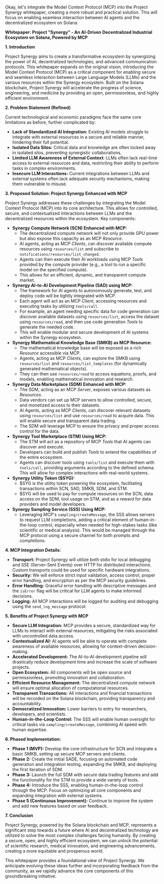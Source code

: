 Okay, let's integrate the Model Context Protocol (MCP) into the Project Synergy whitepaper, creating a more robust and practical solution. This will focus on enabling seamless interaction between AI agents and the decentralized ecosystem on Solana.

**Whitepaper: Project "Synergy" - An AI-Driven Decentralized Industrial Ecosystem on Solana, Powered by MCP**

**1. Introduction**

Project Synergy aims to create a transformative ecosystem by synergizing the power of AI, decentralized technologies, and advanced communication protocols. This whitepaper expands on the original vision, introducing the Model Context Protocol (MCP) as a critical component for enabling secure and seamless interaction between Large Language Models (LLMs) and the various resources within the Synergy ecosystem. Built on the Solana blockchain, Project Synergy will accelerate the progress of science, engineering, and medicine by providing an open, permissionless, and highly efficient environment.

**2. Problem Statement (Refined)**

Current technological and economic paradigms face the same core limitations as before, further complicated by:

*   **Lack of Standardized AI Integration:** Existing AI models struggle to integrate with external resources in a secure and reliable manner, hindering their full potential.
*   **Isolated Data Silos:** Critical data and knowledge are often locked away in isolated silos, preventing synergistic collaborations.
*   **Limited LLM Awareness of External Context:** LLMs often lack real-time access to external resources and data, restricting their ability to perform tasks in complex environments.
*   **Insecure LLM Interactions:** Current integrations between LLMs and external systems often lack adequate security mechanisms, making them vulnerable to misuse.

**3. Proposed Solution: Project Synergy Enhanced with MCP**

Project Synergy addresses these challenges by integrating the Model Context Protocol (MCP) into its core architecture. This allows for controlled, secure, and contextualized interactions between LLMs and the decentralized resources within the ecosystem. Key components:

*   **Synergy Compute Network (SCN) Enhanced with MCP:**
    *   The decentralized compute network will not only provide GPU power but also expose this capacity as an MCP *Resource*.
    *   AI agents, acting as MCP *Clients*, can discover available compute resources using `resources/list` and subscribe to `notifications/resources/list_changed`.
    *   Agents can then execute their AI workloads using MCP *Tools* provided by the compute provider (e.g., a tool to run a specific model on the specified compute).
    *   This allows for an efficient, dynamic, and transparent compute market.
*   **Synergy AI-to-AI Development Pipeline (SAD) using MCP:**
    *   The framework for AI agents to autonomously generate, test, and deploy code will be tightly integrated with MCP.
    *   Each agent will act as an MCP *Client*, accessing resources and executing tasks by utilizing `tools/call`.
    *   For example, an agent needing specific data for code generation can discover available datasets using `resources/list`, access the dataset using `resources/read`, and then use code generation *Tools* to generate the needed code.
    *   This will enable modular and secure development of AI systems within the Synergy ecosystem.
*   **Synergy Mathematical Knowledge Base (SMKB) as MCP Resource:**
    *   The mathematical knowledge base will be exposed as a rich *Resource* accessible via MCP.
    *   Agents, acting as MCP *Clients*, can explore the SMKB using `resources/list` and `resources/list_templates` (for dynamically generated mathematical objects).
    *   They can then use `resources/read` to access equations, proofs, and models, enabling mathematical innovation and research.
*   **Synergy Data Marketplace (SDM) Enhanced with MCP:**
    *   The SDM, acting as an MCP *Server*, exposes various datasets as *Resources*.
    *   Data vendors can set up MCP servers to allow controlled, secure, and monetized access to their datasets.
    *   AI Agents, acting as MCP *Clients*, can discover relevant datasets using `resources/list` and use `resources/read` to acquire data. This will enable secure and transparent data trading.
    *   The SDM will leverage MCP to ensure the privacy and proper access control for the data.
*   **Synergy Tool Marketplace (STM) Using MCP:**
    *   The STM will act as a repository of MCP *Tools* that AI agents can discover and execute.
    *   Developers can build and publish *Tools* to extend the capabilities of the entire ecosystem.
    *   Agents can discover tools using `tools/list` and execute them with `tools/call`, providing arguments according to the defined schema. This will allow for complex interactions with real-world systems.
*  **Synergy Utility Token ($SYG):**
     *   $SYG is the utility token powering the ecosystem, facilitating transactions within SCN, SAD, SMKB, SDM, and STM.
     *  $SYG will be used to pay for compute resources on the SCN, data access on the SDM, tool usage on STM, and as a reward for data providers and model developers.
*   **Synergy Sampling Service (SSS) Using MCP:**
    *   Leveraging MCP's `sampling/createMessage`, the SSS allows servers to request LLM completions, adding a critical element of human-in-the-loop control, especially when needed for high-stakes tasks (like scientific or medical analysis). This would be managed through the MCP protocol using a secure channel for both prompts and completions.

**4. MCP Integration Details:**

*   **Transport:** Project Synergy will utilize both stdio for local debugging and SSE (Server-Sent Events) over HTTP for distributed interactions. Custom transports could be used for specific hardware integrations.
*   **Security:** We will enforce strict input validation, access control, proper error handling, and encryption as per the MCP security guidelines.
*   **Error Handling:** Graceful error handling with descriptive messages and the `isError` flag will be critical for LLM agents to make informed decisions.
*   **Logging:** All MCP interactions will be logged for auditing and debugging using the `send_log_message` protocol.

**5. Benefits of Project Synergy with MCP**

*   **Secure LLM Integration:** MCP provides a secure, standardized way for LLMs to interact with external resources, mitigating the risks associated with uncontrolled data access.
*   **Contextualized AI:** AI agents will be able to operate with complete awareness of available resources, allowing for context-driven decision-making.
*   **Accelerated Development:** The AI-to-AI development pipeline will drastically reduce development time and increase the scale of software projects.
*   **Open Ecosystem:** All components will be open source and permissionless, promoting innovation and collaboration.
*   **Efficient Resource Management:** The decentralized compute network will ensure optimal allocation of computational resources.
*   **Transparent Transactions:**  All interactions and financial transactions will be recorded on the Solana blockchain, providing transparency and accountability.
*   **Democratized Innovation:** Lower barriers to entry for researchers, developers, and scientists.
*   **Human-in-the-Loop Control:** The SSS will enable human oversight for critical tasks via `sampling/createMessage`, combining AI speed with human expertise.

**6. Phased Implementation:**

*   **Phase 1 (MVP):** Develop the core infrastructure for SCN and integrate a basic SMKB, setting up secure MCP servers and clients.
*   **Phase 2:** Create the initial SADE, focusing on automated code generation and integration testing, expanding the SMKB, and deploying the first iteration of SDM.
*   **Phase 3:** Launch the full SDM with secure data trading features and add the functionality for the STM to provide a wide variety of tools.
*   **Phase 4:** Introduce the SSS, enabling human-in-the-loop control through the MCP. Focus on optimizing all core components and expanding integration with external systems.
*   **Phase 5 (Continuous Improvement):** Continue to improve the system and add new features based on user feedback.

**7. Conclusion**

Project Synergy, powered by the Solana blockchain and MCP, represents a significant step towards a future where AI and decentralized technology are utilized to solve the most complex challenges facing humanity. By creating a secure, open, and highly efficient ecosystem, we can unlock the potential of scientific research, medical innovation, and engineering advancements, creating a more equitable and prosperous world.

This whitepaper provides a foundational view of Project Synergy. We anticipate evolving these ideas further and incorporating feedback from the community, as we rapidly advance the core components of this groundbreaking initiative.

